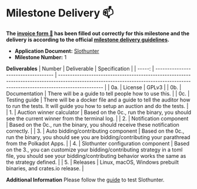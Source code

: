 # Milestone Delivery :mailbox:

**The [invoice form :pencil:](https://docs.google.com/forms/d/e/1FAIpQLSfmNYaoCgrxyhzgoKQ0ynQvnNRoTmgApz9NrMp-hd8mhIiO0A/viewform) has been filled out correctly for this milestone and the delivery is according to the official [milestone delivery guidelines](https://github.com/w3f/Grants-Program/blob/master/docs/milestone-deliverables-guidelines.md).**

- **Application Document:** [Slothunter](https://github.com/w3f/Grants-Program/blob/master/applications/slothunter.md)
- **Milestone Number:** 1

**Deliverables**
| Number | Deliverable | Specification |
| -----: | ----------------------------------- | ------------------------------------------------------------------------------------------------------------------------------------------------------------------------------- |
| 0a. | License | GPLv3 |
| 0b. | Documentation | There will be a guide to tell people how to use this. |
| 0c. | Testing guide | There will be a docker file and a guide to tell the auditor how to run the tests. It will guide you how to setup an auction and do the tests. |
| 1. | Auction winner calculator | Based on the 0c., run the binary, you should see the current winner from the terminal log. |
| 2. | Notification component | Based on the 0c., run the binary, you should receive these notification correctly. |
| 3. | Auto bidding/contributing component | Based on the 0c., run the binary, you should see you are bidding/contributing your parathread from the Polkadot Apps. |
| 4. | Slothunter configuration component | Based on the 3., you can customize your bidding/contributing strategy in a toml file, you should see your bidding/contributing behavior works the same as the strategy defined. |
| 5. | Releases | Linux, macOS, Windows prebuilt binaries, and crates.io release. |

**Additional Information**
Please follow the [guide](https://github.com/hack-ink/slothunter/blob/main/test/guide.md) to test Slothunter.
